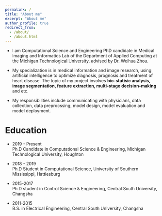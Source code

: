```yaml
---
permalink: /
title: "About me"
excerpt: "About me"
author_profile: true
redirect_from: 
  - /about/
  - /about.html
---
```


- I am Computational Science and Engineering PhD candidate in Medical Imaging and Informatics Lab of the Department of Applied Computing at the 
[Michigan Technological University](https://www.mtu.edu/), advised by [Dr. Weihua Zhou](https://pages.mtu.edu/~whzhou/).
  
- My specialization is in medical information and image research, using artificial intelligence to optimize diagnosis, 
  prognosis and treatment of heart disease. The topic of my project involves **bio-statisic analysis, image segmentation, 
  feature extraction, multi-stage decision-making** and etc.
  
- My responsibilities include communicating with physicians, data collection, data preprocssing, model design, model 
  evaluation and model deployment.

Education
======
- 2019 - Present
  <br/> Ph.D Candidate in Computational Science & Engineering, Michigan Technological University, Houghton 

- 2018 - 2019
  <br/> Ph.D Student in Computational Science, University of Southern Mississippi, Hattiesburg 

- 2015-2017
  <br/> Ph.D student in Control Science & Engineering, Central South University, Changsha 

- 2011-2015
  <br/> B.S. in Electrical Engineering, Central South University, Changsha
